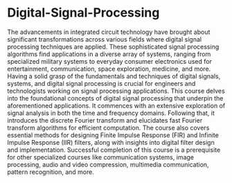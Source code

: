 # Digital-Signal-Processing
The advancements in integrated circuit technology have brought about significant transformations across various fields where digital signal processing techniques are applied. These sophisticated signal processing algorithms find applications in a diverse array of systems, ranging from specialized military systems to everyday consumer electronics used for entertainment, communication, space exploration, medicine, and more. Having a solid grasp of the fundamentals and techniques of digital signals, systems, and digital signal processing is crucial for engineers and technologists working on signal processing applications. This course delves into the foundational concepts of digital signal processing that underpin the aforementioned applications. It commences with an extensive exploration of signal analysis in both the time and frequency domains. Following that, it introduces the discrete Fourier transform and elucidates fast Fourier transform algorithms for efficient computation. The course also covers essential methods for designing Finite Impulse Response (FIR) and Infinite Impulse Response (IIR) filters, along with insights into digital filter design and implementation. Successful completion of this course is a prerequisite for other specialized courses like communication systems, image processing, audio and video compression, multimedia communication, pattern recognition, and more.
